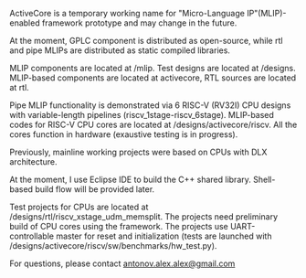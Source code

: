 ActiveCore is a temporary working name for "Micro-Language IP"(MLIP)-enabled framework prototype and may change in the future.

At the moment, GPLC component is distributed as open-source, while rtl and pipe MLIPs are distributed as static compiled libraries.

MLIP components are located at /mlip.
Test designs are located at /designs. MLIP-based components are located at activecore, RTL sources are located at rtl.

Pipe MLIP functionality is demonstrated via 6 RISC-V (RV32I) CPU designs with variable-length pipelines (riscv_1stage-riscv_6stage).
MLIP-based codes for RISC-V CPU cores are located at /designs/activecore/riscv.
All the cores function in hardware (exaustive testing is in progress).

Previously, mainline working projects were based on CPUs with DLX architecture.

At the moment, I use Eclipse IDE to build the C++ shared library. Shell-based build flow will be provided later.

Test projects for CPUs are located at /designs/rtl/riscv_xstage_udm_memsplit. The projects need preliminary build of CPU cores using the framework. The projects use UART-controllable master for reset and initialization (tests are launched with /designs/activecore/riscv/sw/benchmarks/hw_test.py).

For questions, please contact antonov.alex.alex@gmail.com
